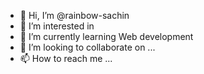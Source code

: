 - 👋 Hi, I’m @rainbow-sachin
- 👀 I’m interested in 
- 🌱 I’m currently learning Web development
- 💞️ I’m looking to collaborate on ...
- 📫 How to reach me ...

<!---
rainbow-sachin/rainbow-sachin is a ✨ special ✨ repository because its `README.md` (this file) appears on your GitHub profile.
You can click the Preview link to take a look at your changes.
--->
